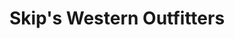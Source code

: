 ---
title: "Skip's Western Outfitters"
url: /daytona-beach/skips-western-outfitters/
shop: Schuhe
---